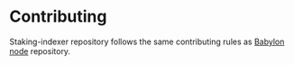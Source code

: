 # Contributing

Staking-indexer repository follows the same contributing rules as
[Babylon node](https://github.com/babylonlabs-io/babylon/blob/main/CONTRIBUTING.md)
repository.
